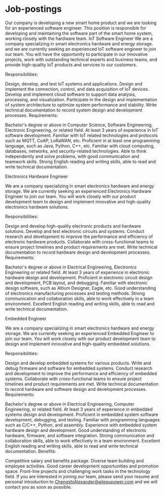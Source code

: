 # Job-postings
Our company is developing a new smart home product and we are looking for an experienced software engineer. This position is responsible for developing and maintaining the software part of the smart home system, working closely with the hardware team.
 IoT Software Engineer
We are a company specializing in smart electronics hardware and energy storage. and we are currently seeking an experienced IoT software engineer to join our team. You will have the opportunity to participate in our innovative projects, work with outstanding technical experts and business teams, and provide high-quality IoT products and services to our customers.

Responsibilities:

Design, develop, and test IoT systems and applications.
Design and implement the connection, control, and data acquisition of IoT devices.
Develop and implement cloud software to support data analysis, processing, and visualization.
Participate in the design and implementation of system architecture to optimize system performance and stability.
Write technical documentation to record system design and development processes.
Requirements:

Bachelor's degree or above in Computer Science, Software Engineering, Electronic Engineering, or related field.
At least 3 years of experience in IoT software development.
Familiar with IoT related technologies and protocols such as MQTT, CoAP, LoRaWAN, etc.
Proficient in at least one programming language, such as Java, Python, C++, etc.
Familiar with cloud computing, databases, networks, and security-related technologies.
Able to think independently and solve problems, with good communication and teamwork skills.
Strong English reading and writing skills, able to read and write technical documentation.




Electronics Hardware Engineer

We are a company specializing in smart electronics hardware and energy storage. We are currently seeking an experienced Electronics Hardware Engineer to join our team. You will work closely with our product development team to design and implement innovative and high-quality electronics hardware solutions.

Responsibilities:

Design and develop high-quality electronic products and hardware solutions.
Develop and test electronic circuits and systems.
Conduct research and development to improve the performance and efficiency of electronic hardware products.
Collaborate with cross-functional teams to ensure project timelines and product requirements are met.
Write technical documentation to record hardware design and development processes.
Requirements:

Bachelor's degree or above in Electrical Engineering, Electronics Engineering or related field.
At least 3 years of experience in electronic hardware design and development.
Proficient in electronic circuit design and development, PCB layout, and debugging.
Familiar with electronic design software, such as Altium Designer, Eagle, etc.
Good understanding of electronics manufacturing processes and testing methods.
Strong communication and collaboration skills, able to work effectively in a team environment.
Excellent English reading and writing skills, able to read and write technical documentation.


Embedded Engineer

We are a company specializing in smart electronics hardware and energy storage. We are currently seeking an experienced Embedded Engineer to join our team. You will work closely with our product development team to design and implement innovative and high-quality embedded solutions.

Responsibilities:

Design and develop embedded systems for various products.
Write and debug firmware and software for embedded systems.
Conduct research and development to improve the performance and efficiency of embedded systems.
Collaborate with cross-functional teams to ensure project timelines and product requirements are met.
Write technical documentation to record hardware and software design and development processes.
Requirements:

Bachelor's degree or above in Electrical Engineering, Computer Engineering, or related field.
At least 3 years of experience in embedded systems design and development.
Proficient in embedded system software development, debugging, and testing.
Familiar with programming languages such as C/C++, Python, and assembly.
Experience with embedded system hardware design and development.
Good understanding of electronic hardware, firmware, and software integration.
Strong communication and collaboration skills, able to work effectively in a team environment.
Excellent English reading and writing skills, able to read and write technical documentation.
Benefits:

Competitive salary and benefits package.
Diverse team building and employee activities.
Good career development opportunities and promotion space.
Front-line projects and challenging work tasks in the technology field.
If you are interested in joining our team, please send your resume and personal introduction to ChengshiAlexander@ailepupower.com and we will contact you as soon as possible.
